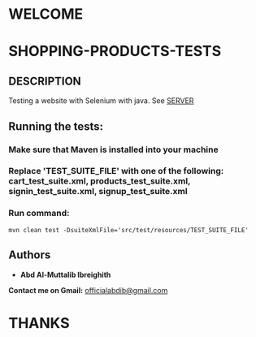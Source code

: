# WELCOME
# SHOPPING-PRODUCTS-TESTS

## DESCRIPTION

Testing a website with Selenium with java.
See [SERVER](http://automationpractice.com)

## Running the tests:
### Make sure that Maven is installed into your machine
### Replace 'TEST_SUITE_FILE' with one of the following: cart_test_suite.xml, products_test_suite.xml, signin_test_suite.xml, signup_test_suite.xml
### Run command:
```
mvn clean test -DsuiteXmlFile='src/test/resources/TEST_SUITE_FILE'
```
<!-- ## License

This project is licensed under the MIT License - see the [LICENSE.md](LICENSE) file for details -->

## Authors

* **Abd Al-Muttalib Ibreighith**


**Contact me on Gmail:** officialabdib@gmail.com

# THANKS